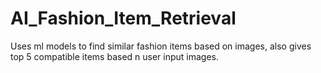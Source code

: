 # AI_Fashion_Item_Retrieval
Uses ml models to find similar fashion items based on images, also gives top 5 compatible items based n user input images.
